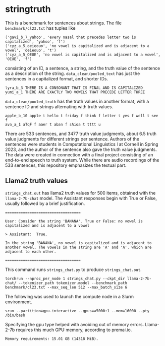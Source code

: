 # stringtruth
This is a benchmark for sentences about strings. The file `benchmark/cl23.txt` has tuples like

```
('gavi_b_7_yahoo', 'every nasal that precedes letter two is capitalized', 'yahoo', 'f')
('cyz_a_5_oeieouo', 'no vowel is capitalized and is adjacent to a vowel', 'oeieouo', 't')
('cyz_a_5_OEUE', 'no vowel is capitalized and is adjacent to a vowel', 'OEUE', 'f')
```

consisting of an ID, a sentence, a string, and the truth value of the sentence as a description of the string.
`data_clean/pooled_text` has just the sentences in a capitalized format, and shorter IDs. 

```
lyra_b_3 THERE IS A CONSONANT THAT IS FINAL AND IS CAPITALIZED
yumi_a_1 THERE ARE EXACTLY TWO VOWELS THAT PRECEDE LETTER THREE
```

`data_clean/pooled_truth` has the truth values in another format, with a sentence ID and
strings alternating with truth values.

```
apple_b_10 apple t hello t friday f think f letter t yes f well t see f
ava_a_1 aTqF f aaer t aban f sAioa t tttt u
```

There are 533 sentences, and 3477 truth value judgments, about 6.5 truth value judgments for different strings per sentence.
Authors of the sentences were students in Computational Linguistics I at Cornell in Spring 2023, and the author of the sentence also
gave the truth value judgments. The data were created in connection with a final project consisting of an end-to-end
speech to truth system.  While there are audio recordings of the 533 sentences, this repository emphasizes the textual part.

## Llama2 truth values
`strings_chat.out` has llama2 truth values for 500 items, obtained with the `llama-2-7b-chat` model. The Assistant responses
begin with True or False, usually followed by a brief justification.


```
==================================

User: Consider the string 'BANANA'. True or False: no vowel is capitalized and is adjacent to a vowel

> Assistant:  True.

In the string 'BANANA', no vowel is capitalized and is adjacent to another vowel. The vowels in the string are 'A' and 'A', which are adjacent to each other.

==================================
```

This command runs `strings_chat.py` to produce `strings_chat.out`.
```
torchrun --nproc_per_node 1 strings_chat.py --ckpt_dir llama-2-7b-chat/ --tokenizer_path tokenizer.model --benchmark_path benchmark/cl23.txt --max_seq_len 512 --max_batch_size 6
```

The following was used to launch the compute node in a Slurm environment.  

```
srun --partition=gpu-interactive --gpus=a5000:1 --mem=16000 --pty /bin/bash
```

Specifying the gpu type helped with avoiding out of memory errors.  Llama-2-7b requires this much GPU memory, according to premai.io.

```
Memory requirements: 15.01 GB (14318 MiB).
```
